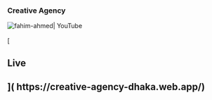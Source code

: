 
### Creative Agency
<img align="left" alt="fahim-ahmed| YouTube"  src="https://i.imgur.com/kcVk7eP.png" />
<br/>
<br/>
[<h2>Live<h2/>]( https://creative-agency-dhaka.web.app/)
